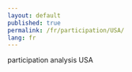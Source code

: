 ```yaml
---
layout: default
published: true
permalink: /fr/participation/USA/
lang: fr
---
```


participation analysis USA
